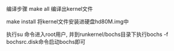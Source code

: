 
编译步骤
make all 编译出kernel文件

make install 将kernel文件安装进硬盘hd80M.img中

执行su 命令进入root用户, 并到runkernel/bochs目录下执行bochs -f bochsrc.disk命令启动bochs即可

